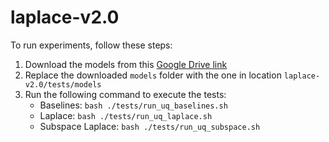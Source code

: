# laplace-v2.0

To run experiments, follow these steps:

1. Download the models from this [Google Drive link](https://drive.google.com/file/d/17cI3dhconEwLj5J3XTEgbPlzYTUoSxAk/view?usp=share_link)
2. Replace the downloaded `models` folder with the one in location `laplace-v2.0/tests/models`
3. Run the following command to execute the tests:
    - Baselines: ```bash ./tests/run_uq_baselines.sh```
    - Laplace: ```bash ./tests/run_uq_laplace.sh```
    - Subspace Laplace: ```bash ./tests/run_uq_subspace.sh```

